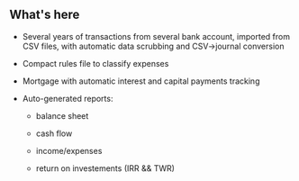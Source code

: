 ## What's here

- Several years of transactions from several bank account, imported from CSV files, with automatic data scrubbing and CSV->journal conversion

- Compact rules file to classify expenses

- Mortgage with automatic interest and capital payments tracking

- Auto-generated reports:

    - balance sheet

    - cash flow

    - income/expenses

    - return on investements (IRR && TWR)
